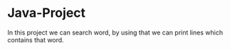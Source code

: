 # Java-Project


In this project we can search word, by using that we can print lines which contains that word.
